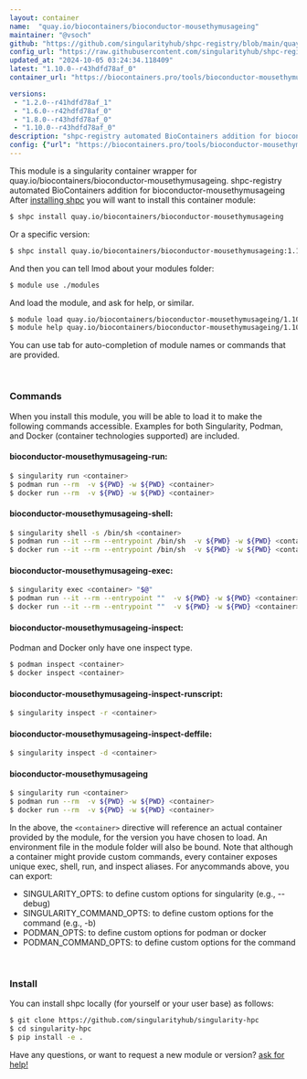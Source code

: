 ```yaml
---
layout: container
name:  "quay.io/biocontainers/bioconductor-mousethymusageing"
maintainer: "@vsoch"
github: "https://github.com/singularityhub/shpc-registry/blob/main/quay.io/biocontainers/bioconductor-mousethymusageing/container.yaml"
config_url: "https://raw.githubusercontent.com/singularityhub/shpc-registry/main/quay.io/biocontainers/bioconductor-mousethymusageing/container.yaml"
updated_at: "2024-10-05 03:24:34.118409"
latest: "1.10.0--r43hdfd78af_0"
container_url: "https://biocontainers.pro/tools/bioconductor-mousethymusageing"

versions:
 - "1.2.0--r41hdfd78af_1"
 - "1.6.0--r42hdfd78af_0"
 - "1.8.0--r43hdfd78af_0"
 - "1.10.0--r43hdfd78af_0"
description: "shpc-registry automated BioContainers addition for bioconductor-mousethymusageing"
config: {"url": "https://biocontainers.pro/tools/bioconductor-mousethymusageing", "maintainer": "@vsoch", "description": "shpc-registry automated BioContainers addition for bioconductor-mousethymusageing", "latest": {"1.10.0--r43hdfd78af_0": "sha256:4250a05b3f873c8f99b2a3637a41a5dfc946d69dcae9d85c6f2bce6aed64ee71"}, "tags": {"1.2.0--r41hdfd78af_1": "sha256:c5362003a8c69143afbbe5bb6f55f805c218c4b4f2b056662754e480b492fa94", "1.6.0--r42hdfd78af_0": "sha256:5fa593ee7c810d38b579119f80f4866d1eb7d889e206d028ebfefa888f2eef31", "1.8.0--r43hdfd78af_0": "sha256:6f4c3b7fdc27aa3546fb8b4f2b28caa4597261205cc307fbf0769a2442c52825", "1.10.0--r43hdfd78af_0": "sha256:4250a05b3f873c8f99b2a3637a41a5dfc946d69dcae9d85c6f2bce6aed64ee71"}, "docker": "quay.io/biocontainers/bioconductor-mousethymusageing"}
---
```


This module is a singularity container wrapper for quay.io/biocontainers/bioconductor-mousethymusageing.
shpc-registry automated BioContainers addition for bioconductor-mousethymusageing
After [installing shpc](#install) you will want to install this container module:


```bash
$ shpc install quay.io/biocontainers/bioconductor-mousethymusageing
```

Or a specific version:

```bash
$ shpc install quay.io/biocontainers/bioconductor-mousethymusageing:1.10.0--r43hdfd78af_0
```

And then you can tell lmod about your modules folder:

```bash
$ module use ./modules
```

And load the module, and ask for help, or similar.

```bash
$ module load quay.io/biocontainers/bioconductor-mousethymusageing/1.10.0--r43hdfd78af_0
$ module help quay.io/biocontainers/bioconductor-mousethymusageing/1.10.0--r43hdfd78af_0
```

You can use tab for auto-completion of module names or commands that are provided.

<br>

### Commands

When you install this module, you will be able to load it to make the following commands accessible.
Examples for both Singularity, Podman, and Docker (container technologies supported) are included.

#### bioconductor-mousethymusageing-run:

```bash
$ singularity run <container>
$ podman run --rm  -v ${PWD} -w ${PWD} <container>
$ docker run --rm  -v ${PWD} -w ${PWD} <container>
```

#### bioconductor-mousethymusageing-shell:

```bash
$ singularity shell -s /bin/sh <container>
$ podman run --it --rm --entrypoint /bin/sh  -v ${PWD} -w ${PWD} <container>
$ docker run --it --rm --entrypoint /bin/sh  -v ${PWD} -w ${PWD} <container>
```

#### bioconductor-mousethymusageing-exec:

```bash
$ singularity exec <container> "$@"
$ podman run --it --rm --entrypoint ""  -v ${PWD} -w ${PWD} <container> "$@"
$ docker run --it --rm --entrypoint ""  -v ${PWD} -w ${PWD} <container> "$@"
```

#### bioconductor-mousethymusageing-inspect:

Podman and Docker only have one inspect type.

```bash
$ podman inspect <container>
$ docker inspect <container>
```

#### bioconductor-mousethymusageing-inspect-runscript:

```bash
$ singularity inspect -r <container>
```

#### bioconductor-mousethymusageing-inspect-deffile:

```bash
$ singularity inspect -d <container>
```



#### bioconductor-mousethymusageing

```bash
$ singularity run <container>
$ podman run --rm  -v ${PWD} -w ${PWD} <container>
$ docker run --rm  -v ${PWD} -w ${PWD} <container>
```


In the above, the `<container>` directive will reference an actual container provided
by the module, for the version you have chosen to load. An environment file in the
module folder will also be bound. Note that although a container
might provide custom commands, every container exposes unique exec, shell, run, and
inspect aliases. For anycommands above, you can export:

 - SINGULARITY_OPTS: to define custom options for singularity (e.g., --debug)
 - SINGULARITY_COMMAND_OPTS: to define custom options for the command (e.g., -b)
 - PODMAN_OPTS: to define custom options for podman or docker
 - PODMAN_COMMAND_OPTS: to define custom options for the command

<br>

### Install

You can install shpc locally (for yourself or your user base) as follows:

```bash
$ git clone https://github.com/singularityhub/singularity-hpc
$ cd singularity-hpc
$ pip install -e .
```

Have any questions, or want to request a new module or version? [ask for help!](https://github.com/singularityhub/singularity-hpc/issues)